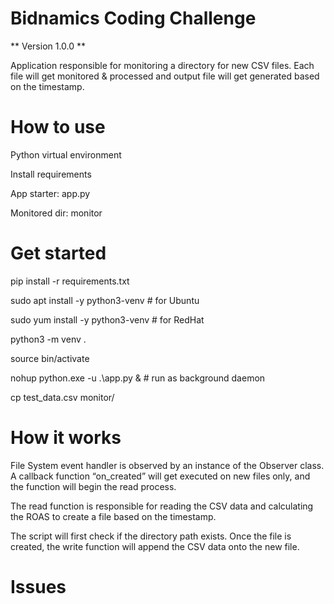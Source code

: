 # Bidnamics Coding Challenge

** Version 1.0.0 **

Application responsible for monitoring a directory for new CSV files. Each file will get monitored & processed and output file will get generated based on the timestamp.

# How to use

Python virtual environment

Install requirements

App starter: app.py

Monitored dir: monitor

# Get started

pip install -r requirements.txt

sudo apt install -y python3-venv # for Ubuntu

sudo yum install -y python3-venv # for RedHat

python3 -m venv .

source bin/activate

nohup python.exe -u .\app.py & # run as background daemon

cp test_data.csv monitor/

# How it works

File System event handler is observed by an instance of the Observer class. A callback function “on_created” will get executed on new files only, and the function will begin the read process.

The read function is responsible for reading the CSV data and calculating the ROAS to create a file based on the timestamp.

The script will first check if the directory path exists. Once the file is created, the write function will append the CSV data onto the new file.

# Issues
